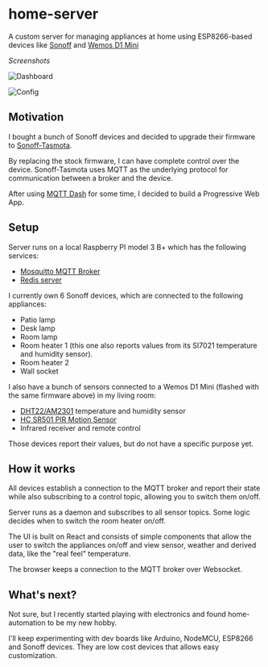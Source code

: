 # home-server
A custom server for managing appliances at home using ESP8266-based devices like [Sonoff](http://sonoff.itead.cc/en/) and [Wemos D1 Mini](https://wiki.wemos.cc/products:d1:d1_mini)

*Screenshots*

![Dashboard](https://github.com/demian85/sonoff-server/blob/master/screenshot1.png)

![Config](https://github.com/demian85/sonoff-server/blob/master/screenshot2.png)

## Motivation
I bought a bunch of Sonoff devices and decided to upgrade their firmware to [Sonoff-Tasmota](https://github.com/arendst/Sonoff-Tasmota).

By replacing the stock firmware, I can have complete control over the device.
Sonoff-Tasmota uses MQTT as the underlying protocol for communication between a broker and the device.

After using [MQTT Dash](https://play.google.com/store/apps/details?id=net.routix.mqttdash&hl=en) for some time, I decided to build a Progressive Web App.

## Setup
Server runs on a local Raspberry PI model 3 B+ which has the following services:
- [Mosquitto MQTT Broker](https://mosquitto.org/)
- [Redis server](https://redis.io/)

I currently own 6 Sonoff devices, which are connected to the following appliances:
- Patio lamp
- Desk lamp
- Room lamp
- Room heater 1 (this one also reports values from its SI7021 temperature and humidity sensor).
- Room heater 2
- Wall socket

I also have a bunch of sensors connected to a Wemos D1 Mini (flashed with the same firmware above) in my living room:
- [DHT22/AM2301](https://www.sparkfun.com/datasheets/Sensors/Temperature/DHT22.pdf) temperature and humidity sensor
- [HC SR501 PIR Motion Sensor](https://components101.com/hc-sr501-pir-sensor)
- Infrared receiver and remote control

Those devices report their values, but do not have a specific purpose yet.

## How it works
All devices establish a connection to the MQTT broker and report their state while also subscribing to a control topic, allowing you to switch them on/off.

Server runs as a daemon and subscribes to all sensor topics. Some logic decides when to switch the room heater on/off.

The UI is built on React and consists of simple components that allow the user to switch the appliances on/off and view sensor, weather and derived data, like the "real feel" temperature.

The browser keeps a connection to the MQTT broker over Websocket.

## What's next?
Not sure, but I recently started playing with electronics and found home-automation to be my new hobby.

I'll keep experimenting with dev boards like Arduino, NodeMCU, ESP8266 and Sonoff devices. They are low cost devices that allows easy customization.

